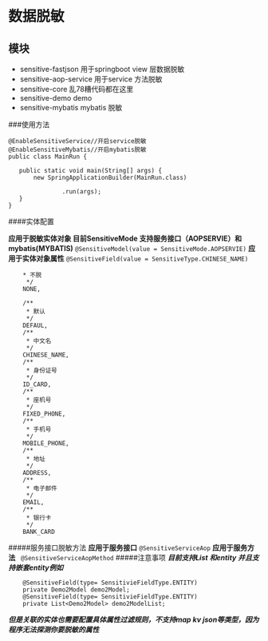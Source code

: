 # 数据脱敏


## 模块
* sensitive-fastjson
      用于springboot view 层数据脱敏
* sensitive-aop-service
      用于service 方法脱敏
* sensitive-core
    乱78糟代码都在这里
* sensitive-demo
    demo
* sensitive-mybatis
    mybatis 脱敏
   
 ###使用方法
 ```
@EnableSensitiveService//开启service脱敏
@EnableSensitiveMybatis//开启mybatis脱敏
public class MainRun {

    public static void main(String[] args) {
        new SpringApplicationBuilder(MainRun.class)

                .run(args);
    }
}

```
####实体配置 

**应用于脱敏实体对象 目前SensitiveMode 支持服务接口（AOPSERVIE）和mybatis(MYBATIS)**
`@SensitiveModel(value = SensitiveMode.AOPSERVIE)`
**应用于实体对象属性**
`@SensitiveField(value = SensitiveType.CHINESE_NAME)`
```
    * 不脱
     */
    NONE,

    /**
     * 默认
     */
    DEFAUL,
    /**
     * 中文名
     */
    CHINESE_NAME,
    /**
     * 身份证号
     */
    ID_CARD,
    /**
     * 座机号
     */
    FIXED_PHONE,
    /**
     * 手机号
     */
    MOBILE_PHONE,
    /**
     * 地址
     */
    ADDRESS,
    /**
     * 电子邮件
     */
    EMAIL,
    /**
     * 银行卡
     */
    BANK_CARD
```
#####服务接口脱敏方法
**应用于服务接口**
`@SensitiveServiceAop`
**应用于服务方法**
` @SensitiveServiceAopMethod`
#####注意事项
***目前支持List<entity> 和entity 并且支持嵌套entity例如***
```
    @SensitiveField(type= SensitivieFieldType.ENTITY)
    private Demo2Model demo2Model;
    @SensitiveField(type= SensitivieFieldType.ENTITY)
    private List<Demo2Model> demo2ModelList;
```
***但是关联的实体也需要配置具体属性过滤规则，不支持map kv json等类型，因为程序无法探测你要脱敏的属性***